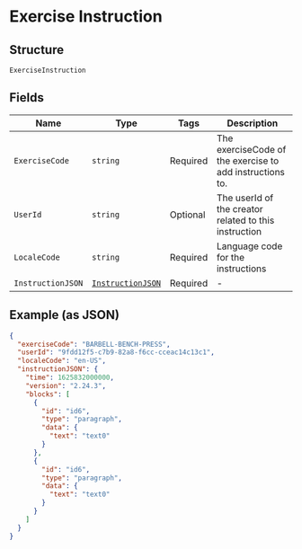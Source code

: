 
# Exercise Instruction

## Structure

`ExerciseInstruction`

## Fields

| Name | Type | Tags | Description |
|  --- | --- | --- | --- |
| `ExerciseCode` | `string` | Required | The exerciseCode of the exercise to add instructions to. |
| `UserId` | `string` | Optional | The userId of the creator related to this instruction |
| `LocaleCode` | `string` | Required | Language code for the instructions |
| `InstructionJSON` | [`InstructionJSON`](../../doc/models/instruction-json.md) | Required | - |

## Example (as JSON)

```json
{
  "exerciseCode": "BARBELL-BENCH-PRESS",
  "userId": "9fdd12f5-c7b9-82a8-f6cc-cceac14c13c1",
  "localeCode": "en-US",
  "instructionJSON": {
    "time": 1625832000000,
    "version": "2.24.3",
    "blocks": [
      {
        "id": "id6",
        "type": "paragraph",
        "data": {
          "text": "text0"
        }
      },
      {
        "id": "id6",
        "type": "paragraph",
        "data": {
          "text": "text0"
        }
      }
    ]
  }
}
```

